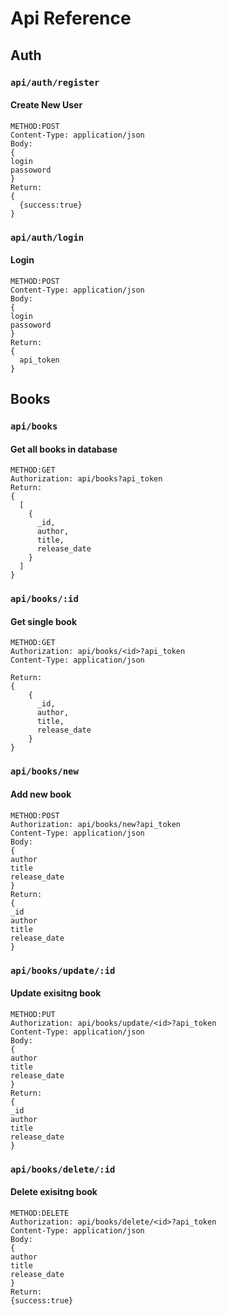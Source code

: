 # Api Reference

## Auth

### `api/auth/register`

#### Create New User

```
METHOD:POST
Content-Type: application/json
Body:
{
login
passoword
}
Return:
{
  {success:true}
}
```

### `api/auth/login`

#### Login

```
METHOD:POST
Content-Type: application/json
Body:
{
login
passoword
}
Return:
{
  api_token
}
```

## Books

### `api/books`

#### Get all books in database

```
METHOD:GET
Authorization: api/books?api_token
Return:
{
  [
    {
      _id,
      author,
      title,
      release_date
    }
  ]
}
```

### `api/books/:id`

#### Get single book

```
METHOD:GET
Authorization: api/books/<id>?api_token
Content-Type: application/json

Return:
{
    {
      _id,
      author,
      title,
      release_date
    }
}
```

### `api/books/new`

#### Add new book

```
METHOD:POST
Authorization: api/books/new?api_token
Content-Type: application/json
Body:
{
author
title
release_date
}
Return:
{
_id
author
title
release_date
}
```

### `api/books/update/:id`

#### Update exisitng book

```
METHOD:PUT
Authorization: api/books/update/<id>?api_token
Content-Type: application/json
Body:
{
author
title
release_date
}
Return:
{
_id
author
title
release_date
}
```

### `api/books/delete/:id`

#### Delete exisitng book

```
METHOD:DELETE
Authorization: api/books/delete/<id>?api_token
Content-Type: application/json
Body:
{
author
title
release_date
}
Return:
{success:true}
```
